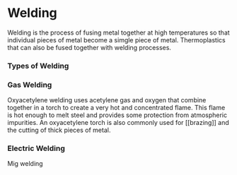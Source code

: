 # Welding

Welding is the process of fusing metal together at high temperatures so that individual pieces of metal become a simgle piece of metal. Thermoplastics that can also be fused together with welding processes.

### Types of Welding
### Gas Welding
Oxyacetylene welding uses acetylene gas and oxygen that combine together in a torch to create a very hot and concentrated flame. This flame is hot enough to melt steel and provides some protection from atmospheric impurities. An oxyacetylene torch is also commonly used for [[brazing]] and the cutting of thick pieces of metal.

### Electric Welding 


Mig welding 